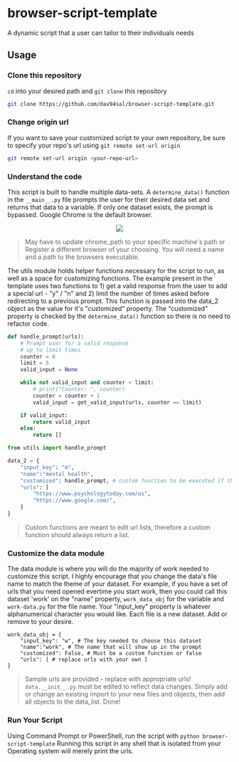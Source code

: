 # browser-script-template
A dynamic script that a user can tailor to their individuals needs

## Usage

### Clone this repository

`cd` into your desired path and `git clone` this repository

```bash
git clone https://github.com/dav94sal/browser-script-template.git
```

### Change origin url

If you want to save your customized script to your own repository, 
be sure to specify your repo's url using `git remote set-url origin`

```bash
git remote set-url origin <your-repo-url>
```

### Understand the code

This script is built to handle multiple data-sets. A `determine_data()` function in the `__main__.py` file 
prompts the user for their desired data set and returns that data to a variable. If only one dataset exists, 
the prompt is bypassed. Google Chrome is the default browser. 

<div align=center>
    <img src="https://media3.giphy.com/media/v1.Y2lkPTc5MGI3NjExZXo1NG40dTNwcGVweDB2d2ZzZmk2ZHV5M2k0MXdlNzRvYjYxaDYzOSZlcD12MV9pbnRlcm5hbF9naWZfYnlfaWQmY3Q9Zw/iPYNAEd8kKdK3AsMAk/giphy.gif" />
</div>

> May have to update chrome_path to your specific machine's path or
> Register a different browser of your choosing. You will need a name and a path to the browsers executable.

The utils module holds helper functions necessary for the script to run, as well as a space for customizing 
functions. The example present in the template uses two functions to 1) get a valid response from the user to
add a special url - "y" / "n" and 2) limit the number of times asked before redirecting to a previous prompt.
This function is passed into the data_2 object as the value for it's "customized" property. The "customized" 
property is checked by the `determine_data()` function so there is no need to refactor code.

```python
def handle_prompt(urls):
    # Prompt user for a valid response
    # up to limit times
    counter = 0
    limit = 5
    valid_input = None

    while not valid_input and counter < limit:
        # print("Counter: ", counter)
        counter = counter + 1
        valid_input = get_valid_input(urls, counter == limit)

    if valid_input:
        return valid_input
    else:
        return []
```

```python
from utils import handle_prompt

data_2 = {
    "input_key": "m",
    "name":"mental health",
    "customized": handle_prompt, # custom function to be executed if this dataset is chosen
    "urls": [
        "https://www.psychologytoday.com/us",
        "https://www.google.com/",
    ]
}

```

> Custom functions are meant to edit url lists, therefore a custom function should always return a list.

### Customize the data module

The data module is where you will do the majority of work needed to customize this script. I highly encourage
that you change the data's file name to match the theme of your dataset. For example, if you have a set of urls
that you need opened evertime you start work, then you could call this dataset 'work' on the "name" property,
`work_data_obj` for the variable and `work-data.py` for the file name. Your "input_key" property is whatever 
alphanumerical character you would like. Each file is a new dataset. Add or remove to your desire.

```python3
work_data_obj = {
    "input_key": "w", # The key needed to choose this dataset
    "name":"work", # The name that will show up in the prompt
    "customized": False, # Must be a custom function or false
    "urls": [ # replace urls with your own ]
}
```

> Sample urls are provided - replace with appropriate urls!
> `data.__init__.py` must be edited to reflect data changes. Simply add or change an existing import to your 
> new files and objects, then add all objects to the data_list. Done!

### Run Your Script

Using Command Prompt or PowerShell, run the script with `python browser-script-template`
Running this script in any shell that is isolated from your Operating system will merely print the urls. 


